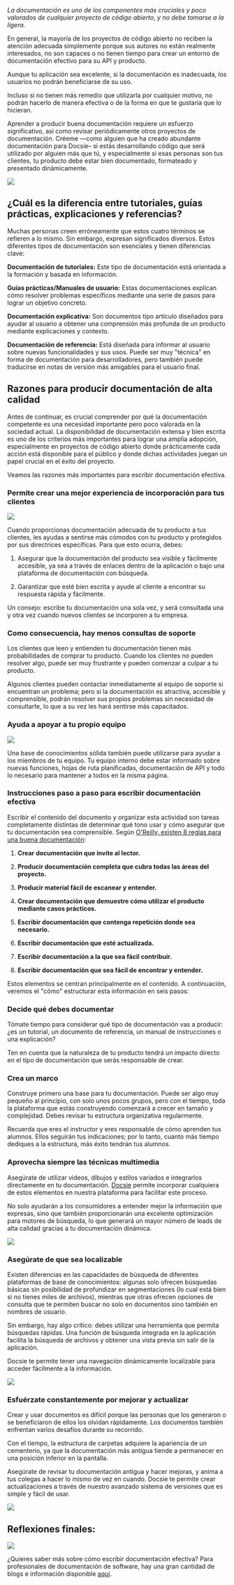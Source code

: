*La documentación es uno de los componentes más cruciales y poco valorados de cualquier proyecto de código abierto, y no debe tomarse a la ligera.*

En general, la mayoría de los proyectos de código abierto no reciben la atención adecuada simplemente porque sus autores no están realmente interesados, no son capaces o no tienen tiempo para crear un entorno de documentación efectivo para su API y producto.

Aunque tu aplicación sea excelente, si la documentación es inadecuada, los usuarios no podrán beneficiarse de su uso.

Incluso si no tienen más remedio que utilizarla por cualquier motivo, no podrán hacerlo de manera efectiva o de la forma en que te gustaría que lo hicieran.

Aprender a producir buena documentación requiere un esfuerzo significativo, así como revisar periódicamente otros proyectos de documentación. Créeme —como alguien que ha creado abundante documentación para Docsie– si estás desarrollando código que será utilizado por alguien más que tú, y especialmente si esas personas son tus clientes, tu producto debe estar bien documentado, formateado y presentado dinámicamente.

![](https://cdn.docsie.io/workspace_8D5W1pxgb7Jq3oZO7/doc_IDYTWOaZCuq9mWwra/file_1Og3QffsTgFL8pV68/0aa542c6-d2ff-4d6e-42aa-932d7f3665eeschool_supplies_ga298c5a8e_1280_min_(1).jpg)

## ¿Cuál es la diferencia entre tutoriales, guías prácticas, explicaciones y referencias?

Muchas personas creen erróneamente que estos cuatro términos se refieren a lo mismo. Sin embargo, expresan significados diversos. Estos diferentes tipos de documentación son esenciales y tienen diferencias clave:

**Documentación de tutoriales:** Este tipo de documentación está orientada a la formación y basada en información.

**Guías prácticas/Manuales de usuario:** Estas documentaciones explican cómo resolver problemas específicos mediante una serie de pasos para lograr un objetivo concreto.

**Documentación explicativa:** Son documentos tipo artículo diseñados para ayudar al usuario a obtener una comprensión más profunda de un producto mediante explicaciones y contexto.

**Documentación de referencia:** Está diseñada para informar al usuario sobre nuevas funcionalidades y sus usos. Puede ser muy "técnica" en forma de documentación para desarrolladores, pero también puede traducirse en notas de versión más amigables para el usuario final.

## Razones para producir documentación de alta calidad

Antes de continuar, es crucial comprender por qué la documentación competente es una necesidad importante pero poco valorada en la sociedad actual. La disponibilidad de documentación extensa y bien escrita es uno de los criterios más importantes para lograr una amplia adopción, especialmente en proyectos de código abierto donde prácticamente cada acción está disponible para el público y donde dichas actividades juegan un papel crucial en el éxito del proyecto.

Veamos las razones más importantes para escribir documentación efectiva.

### Permite crear una mejor experiencia de incorporación para tus clientes

![](https://cdn.docsie.io/workspace_8D5W1pxgb7Jq3oZO7/doc_IDYTWOaZCuq9mWwra/file_kSeCio30GIM0RDS3J/2259983f-291d-fe8e-3cdd-6db630023e96ecommerce_g99f922364_1920_min_(1).jpg)

Cuando proporcionas documentación adecuada de tu producto a tus clientes, les ayudas a sentirse más cómodos con tu producto y protegidos por sus directrices específicas. Para que esto ocurra, debes:

1. Asegurar que la documentación del producto sea visible y fácilmente accesible, ya sea a través de enlaces dentro de la aplicación o bajo una plataforma de documentación con búsqueda.

2. Garantizar que esté bien escrita y ayude al cliente a encontrar su respuesta rápida y fácilmente.

Un consejo: escribe tu documentación una sola vez, y será consultada una y otra vez cuando nuevos clientes se incorporen a tu empresa.

### Como consecuencia, hay menos consultas de soporte

Los clientes que leen y entienden tu documentación tienen más probabilidades de comprar tu producto. Cuando los clientes no pueden resolver algo, puede ser muy frustrante y pueden comenzar a culpar a tu producto.

Algunos clientes pueden contactar inmediatamente al equipo de soporte si encuentran un problema; pero si la documentación es atractiva, accesible y comprensible, podrán resolver sus propios problemas sin necesidad de consultarte, lo que a su vez les hará sentirse más capacitados.

### Ayuda a apoyar a tu propio equipo

![](https://cdn.docsie.io/workspace_8D5W1pxgb7Jq3oZO7/doc_IDYTWOaZCuq9mWwra/file_oqXlcrJlQmjhGonqx/9f439b91-9f8f-343e-67c2-0291ec0da5f8teamwork_g8ce998b1c_1920_min_(1).jpg)

Una base de conocimientos sólida también puede utilizarse para ayudar a los miembros de tu equipo. Tu equipo interno debe estar informado sobre nuevas funciones, hojas de ruta planificadas, documentación de API y todo lo necesario para mantener a todos en la misma página.

### Instrucciones paso a paso para escribir documentación efectiva

Escribir el contenido del documento y organizar esta actividad son tareas completamente distintas de determinar qué tono usar y cómo asegurar que tu documentación sea comprensible. Según [O'Reilly, existen 8 reglas para una buena documentación](https://www.oreilly.com/content/the-eight-rules-of-good-documentation/):

1. **Crear documentación que invite al lector.**

2. **Producir documentación completa que cubra todas las áreas del proyecto.**

3. **Producir material fácil de escanear y entender.**

4. **Crear documentación que demuestre cómo utilizar el producto mediante casos prácticos.**

5. **Escribir documentación que contenga repetición donde sea necesario.**

6. **Escribir documentación que esté actualizada.**

7. **Escribir documentación a la que sea fácil contribuir.**

8. **Escribir documentación que sea fácil de encontrar y entender.**

Estos elementos se centran principalmente en el contenido. A continuación, veremos el "cómo" estructurar esta información en seis pasos:

### Decide qué debes documentar

Tómate tiempo para considerar qué tipo de documentación vas a producir: ¿es un tutorial, un documento de referencia, un manual de instrucciones o una explicación?

Ten en cuenta que la naturaleza de tu producto tendrá un impacto directo en el tipo de documentación que serás responsable de crear.

### Crea un marco

Construye primero una base para tu documentación. Puede ser algo muy pequeño al principio, con solo unos pocos grupos, pero con el tiempo, toda la plataforma que estás construyendo comenzará a crecer en tamaño y complejidad. Debes revisar tu estructura organizativa regularmente.

Recuerda que eres el instructor y eres responsable de cómo aprenden tus alumnos. Ellos seguirán tus indicaciones; por lo tanto, cuanto más tiempo dediques a la estructura, más éxito tendrán tus alumnos.

### Aprovecha siempre las técnicas multimedia

Asegúrate de utilizar videos, dibujos y estilos variados e integrarlos directamente en tu documentación. [Docsie](https://www.docsie.io/) permite incorporar cualquiera de estos elementos en nuestra plataforma para facilitar este proceso.

No solo ayudarán a los consumidores a entender mejor la información que expresas, sino que también proporcionarán una excelente optimización para motores de búsqueda, lo que generará un mayor número de leads de alta calidad gracias a tu documentación dinámica.

![](https://cdn.docsie.io/workspace_8D5W1pxgb7Jq3oZO7/doc_IDYTWOaZCuq9mWwra/file_Tp5KRnREeB4BWVdBn/679dc5ee-07ce-4579-b1e1-39f8afa64dceSnag_73f0470f.png)

### Asegúrate de que sea localizable

Existen diferencias en las capacidades de búsqueda de diferentes plataformas de base de conocimientos: algunas solo ofrecen búsquedas básicas sin posibilidad de profundizar en segmentaciones (lo cual está bien si no tienes miles de archivos), mientras que otras ofrecen opciones de consulta que te permiten buscar no solo en documentos sino también en nombres de usuario.

Sin embargo, hay algo crítico: debes utilizar una herramienta que permita búsquedas rápidas. Una función de búsqueda integrada en la aplicación facilita la búsqueda de archivos y obtener una vista previa sin salir de la aplicación.

Docsie te permite tener una navegación dinámicamente localizable para acceder fácilmente a la información.

![](https://cdn.docsie.io/workspace_8D5W1pxgb7Jq3oZO7/doc_IDYTWOaZCuq9mWwra/file_L7xg4HA5BNd0rtjwk/58557bb6-ba77-792a-20e8-9f14fd2b2d16Snag_73f6a2a0.png)

### Esfuérzate constantemente por mejorar y actualizar

Crear y usar documentos es difícil porque las personas que los generaron o se beneficiaron de ellos los olvidan rápidamente. Los documentos también enfrentan varios desafíos durante su recorrido.

Con el tiempo, la estructura de carpetas adquiere la apariencia de un cementerio, ya que la documentación más antigua tiende a permanecer en una posición inferior en la pantalla.

Asegúrate de revisar tu documentación antigua y hacer mejoras, y anima a tus colegas a hacer lo mismo de vez en cuando. Docsie te permite crear actualizaciones a través de nuestro avanzado sistema de versiones que es simple y fácil de usar.

![](https://cdn.docsie.io/workspace_8D5W1pxgb7Jq3oZO7/doc_IDYTWOaZCuq9mWwra/file_ICAmxGtiRnaADNias/228e6de7-cf2c-4104-ac68-5b9d5909d572Snag_73f34a8b.png)

## Reflexiones finales:

![](https://cdn.docsie.io/workspace_8D5W1pxgb7Jq3oZO7/doc_IDYTWOaZCuq9mWwra/file_FcM2MxTAr0FVwDFKD/3688a2ad-947a-c45a-e49d-7ec08160b1a7tingey_injury_law_firm_9SKhDFnw4c4_unsplash_min_(1).jpg)

¿Quieres saber más sobre cómo escribir documentación efectiva? Para profesionales de documentación de software, hay una gran cantidad de blogs e información disponible [aquí](https://www.docsie.io/blog/).